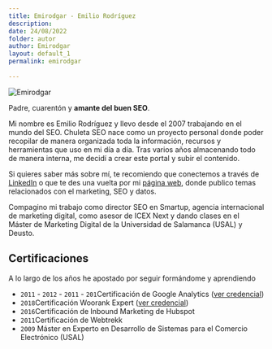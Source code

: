 ```yaml
---
title: Emirodgar - Emilio Rodríguez
description: 
date: 24/08/2022
folder: autor
author: Emirodgar
layout: default_1
permalink: emirodgar
  
---
```


![Emirodgar](https://emirodgar.com/cdn/images/author/emirodgar.jpg)

Padre, cuarentón y **amante del buen SEO**.
 
Mi nombre es Emilio Rodríguez y llevo desde el 2007 trabajando en el mundo del SEO. Chuleta SEO nace como un proyecto personal donde poder recopilar de manera organizada toda la información, recursos y herramientas que uso en mi día a día. Tras varios años almacenando todo de manera interna, me decidí a crear este portal y subir el contenido.

Si quieres saber más sobre mí, te recomiendo que conectemos a través de [LinkedIn](https://www.linkedin.com/in/emirodgar/) o que te des una vuelta por mi [página web](https://emirodgar.com), donde publico temas relacionados con el marketing, SEO y datos.

Compagino mi trabajo como director SEO en Smartup, agencia internacional de marketing digital, como asesor de ICEX Next y dando clases en el Máster de Marketing Digital de la Universidad de Salamanca (USAL) y Deusto.

## Certificaciones
A lo largo de los años he apostado por seguir formándome y aprendiendo

- `2011` - `2012` - `2011` - `201`Certificación de Google Analytics ([ver credencial](https://skillshop.exceedlms.com/student/award/Wf2svvBMnjGoFAMXTkMPDzVq))
- `2018`Certificación Woorank Expert ([ver credencial](https://experts.woorank.com/en/experts/emilio-rodriguez-garcia))
- `2016`Certificación de Inbound Marketing de Hubspot
- `2011`Certificación de Webtrekk
- `2009` Máster en Experto en Desarrollo de Sistemas para el Comercio Electrónico (USAL)
<!--stackedit_data:
eyJoaXN0b3J5IjpbMTE5NDk0NjQwOSwtMTU1MzM4MjU2MiwxND
M0MzI1MjE0LC0zMDM3OTI2NCwxNzUyNTYwMTA4XX0=
-->